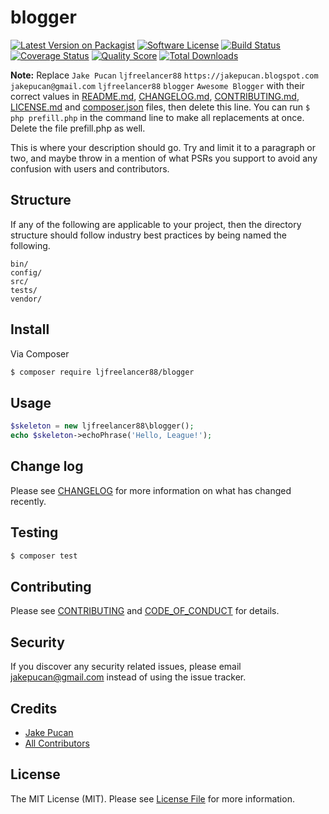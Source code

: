# blogger

[![Latest Version on Packagist][ico-version]][link-packagist]
[![Software License][ico-license]](LICENSE.md)
[![Build Status][ico-travis]][link-travis]
[![Coverage Status][ico-scrutinizer]][link-scrutinizer]
[![Quality Score][ico-code-quality]][link-code-quality]
[![Total Downloads][ico-downloads]][link-downloads]

**Note:** Replace ```Jake Pucan``` ```ljfreelancer88``` ```https://jakepucan.blogspot.com``` ```jakepucan@gmail.com``` ```ljfreelancer88``` ```blogger``` ```Awesome Blogger``` with their correct values in [README.md](README.md), [CHANGELOG.md](CHANGELOG.md), [CONTRIBUTING.md](CONTRIBUTING.md), [LICENSE.md](LICENSE.md) and [composer.json](composer.json) files, then delete this line. You can run `$ php prefill.php` in the command line to make all replacements at once. Delete the file prefill.php as well.

This is where your description should go. Try and limit it to a paragraph or two, and maybe throw in a mention of what
PSRs you support to avoid any confusion with users and contributors.

## Structure

If any of the following are applicable to your project, then the directory structure should follow industry best practices by being named the following.

```
bin/        
config/
src/
tests/
vendor/
```


## Install

Via Composer

``` bash
$ composer require ljfreelancer88/blogger
```

## Usage

``` php
$skeleton = new ljfreelancer88\blogger();
echo $skeleton->echoPhrase('Hello, League!');
```

## Change log

Please see [CHANGELOG](CHANGELOG.md) for more information on what has changed recently.

## Testing

``` bash
$ composer test
```

## Contributing

Please see [CONTRIBUTING](CONTRIBUTING.md) and [CODE_OF_CONDUCT](CODE_OF_CONDUCT.md) for details.

## Security

If you discover any security related issues, please email jakepucan@gmail.com instead of using the issue tracker.

## Credits

- [Jake Pucan][link-author]
- [All Contributors][link-contributors]

## License

The MIT License (MIT). Please see [License File](LICENSE.md) for more information.

[ico-version]: https://img.shields.io/packagist/v/ljfreelancer88/blogger.svg?style=flat-square
[ico-license]: https://img.shields.io/badge/license-MIT-brightgreen.svg?style=flat-square
[ico-travis]: https://img.shields.io/travis/ljfreelancer88/blogger/master.svg?style=flat-square
[ico-scrutinizer]: https://img.shields.io/scrutinizer/coverage/g/ljfreelancer88/blogger.svg?style=flat-square
[ico-code-quality]: https://img.shields.io/scrutinizer/g/ljfreelancer88/blogger.svg?style=flat-square
[ico-downloads]: https://img.shields.io/packagist/dt/ljfreelancer88/blogger.svg?style=flat-square

[link-packagist]: https://packagist.org/packages/ljfreelancer88/blogger
[link-travis]: https://travis-ci.org/ljfreelancer88/blogger
[link-scrutinizer]: https://scrutinizer-ci.com/g/ljfreelancer88/blogger/code-structure
[link-code-quality]: https://scrutinizer-ci.com/g/ljfreelancer88/blogger
[link-downloads]: https://packagist.org/packages/ljfreelancer88/blogger
[link-author]: https://github.com/ljfreelancer88
[link-contributors]: ../../contributors
